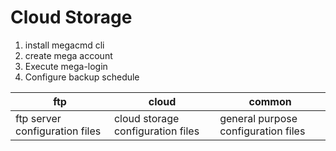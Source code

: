 # Cloud Storage

1. install megacmd cli
2. create mega account
3. Execute mega-login
4. Configure backup schedule


| ftp | cloud | common |
| --- | ----- | ------ |
| ftp server configuration files | cloud storage configuration files | general purpose configuration files |
